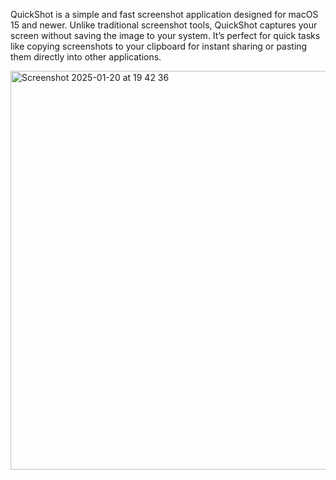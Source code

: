 QuickShot is a simple and fast screenshot application designed for macOS 15 and newer. 
Unlike traditional screenshot tools, QuickShot captures your screen without saving the image to your system. 
It’s perfect for quick tasks like copying screenshots to your clipboard for instant sharing or pasting them directly into other applications.


<img width="638" alt="Screenshot 2025-01-20 at 19 42 36" src="https://github.com/user-attachments/assets/15d1b581-b50b-4ef0-9261-5f24f3f4a5fd" />
